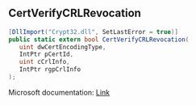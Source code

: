 ## CertVerifyCRLRevocation

```csharp
[DllImport("Crypt32.dll", SetLastError = true)]
public static extern bool CertVerifyCRLRevocation(
   uint dwCertEncodingType,
   IntPtr pCertId,
   uint cCrlInfo,
   IntPtr rgpCrlInfo
);
```

Microsoft documentation: [Link](https://docs.microsoft.com/en-us/windows/win32/api/wincrypt/nf-wincrypt-certverifycrlrevocation)
